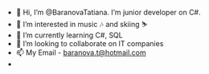 - 👋 Hi, I’m @BaranovaTatiana. I’m junior developer on C#.
- 👀 I’m interested in music 🎶 and skiing  ⛷ 
- 🌱 I’m currently learning C#, SQL
- 💞️ I’m looking to collaborate on  IT companies
- 📫 My Email - baranova.t@hotmail.com
- 
<!---
BaranovaTatiana/BaranovaTatiana is a ✨ special ✨ repository because its `README.md` (this file) appears on your GitHub profile.
You can click the Preview link to take a look at your changes.
--->
